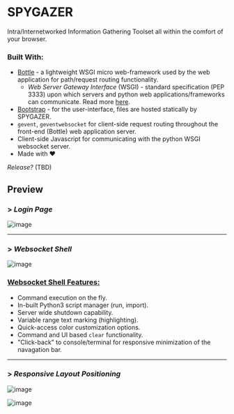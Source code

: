 # SPYGAZER
Intra/Internetworked Information Gathering Toolset all within the comfort of your browser.

### Built With:
* [Bottle](https://bottlepy.org/docs/dev/) - a lightweight WSGI micro web-framework used by the web application for path/request routing functionality.
    * *Web Server Gateway Interface* (WSGI) - standard specification (PEP 3333) upon which servers and python web applications/frameworks can communicate. Read more [here](https://peps.python.org/pep-3333/).
* [Bootstrap](https://getbootstrap.com/docs/5.3/getting-started/introduction/) - for the user-interface, files are hosted statically by SPYGAZER.
* `gevent`, `geventwebsocket` for client-side request routing throughout the front-end (Bottle) web application server.
* Client-side Javascript for communicating with the python WSGI websocket server.
* Made with ❤️

*Release?* (TBD)

## Preview

### > *Login Page*
![image](https://github.com/user-attachments/assets/2b353f92-04e2-4b08-9ffd-1c18919898e8)
<hr>

### > *Websocket Shell*

![image](https://github.com/user-attachments/assets/2ed0c99a-0d52-415b-ac29-76fabcdc8d49)


<h3><u>Websocket Shell Features:</u></h3>

* Command execution on the fly.
* In-built Python3 script manager (run, import).
* Server wide shutdown capability.
* Variable range text marking (highlighting).
* Quick-access color customization options.
* Command and UI based `clear` functionality.
* "Click-back" to console/terminal for responsive minimization of the navagation bar.

<hr>

### > *Responsive Layout Positioning*
![image](https://github.com/user-attachments/assets/9aab556d-afb0-492c-8a42-6b2aecb12027)

![image](https://github.com/user-attachments/assets/787512cf-6b2f-4e9e-bb83-a08186c85d09)
